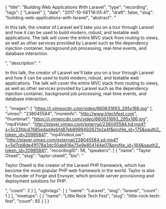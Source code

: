 {
  "title": "Building Web Applications With Laravel",
  "type": "recording",
  "tags": [
    "Laravel"
  ],
  "date": "2017-10-06T16:05:41",
  "draft": false,
  "slug": "building-web-applications-with-laravel",
  "abstract": "<p>In this talk, the creator of Laravel we'll take you on a tour through Laravel and how it can be used to build modern, robust, and testable web applications. The talk will cover the entire MVC stack from routing to views, as well as other services provided by Laravel such as the dependency injection container, background job processing, real-time events, and database interaction.</p>",
  "description": "<p>In this talk, the creator of Laravel we'll take you on a tour through Laravel and how it can be used to build modern, robust, and testable web applications. The talk will cover the entire MVC stack from routing to views, as well as other services provided by Laravel such as the dependency injection container, background job processing, real-time events, and database interaction.</p>",
  "images": [
    "https://i.vimeocdn.com/video/660631693_295x166.jpg"
  ],
  "vimeo": "238045584",
  "moreinfo": "http://www.lrtechfest.com",
  "thumbnail": "https://i.vimeocdn.com/video/660631693_295x166.jpg",
  "mp4Video": "http://player.vimeo.com/external/238045584.hd.mp4?s=5c23fdcd7685edad4ebfd87eb8999492621e2a4f&profile_id=175&oauth2_token_id=20985841",
  "mp4VideoLow": "http://player.vimeo.com/external/238045584.sd.mp4?s=5d7cb8de41f178a3dc50ab816e75e9e854144e07&profile_id=164&oauth2_token_id=20985841",
  "recordingID": 56,
  "speakers": [
    {
      "name": "Taylor Otwell",
      "slug": "taylor-otwell",
      "bio": "<p>Taylor Otwell is the creator of the Laravel PHP framework, which has become the most popular PHP web framework in the world. Taylor is also the founder of Forge and Envoyer, which provide server provisioning and deployment solutions for PHP.</p>",
      "count": 2
    }
  ],
  "ugtvtags": [
    {
      "name": "Laravel",
      "slug": "laravel",
      "count": 1
    }
  ],
  "meetups": [
    {
      "name": "Little Rock Tech Fest",
      "slug": "little-rock-tech-fest",
      "count": 65
    }
  ]
}